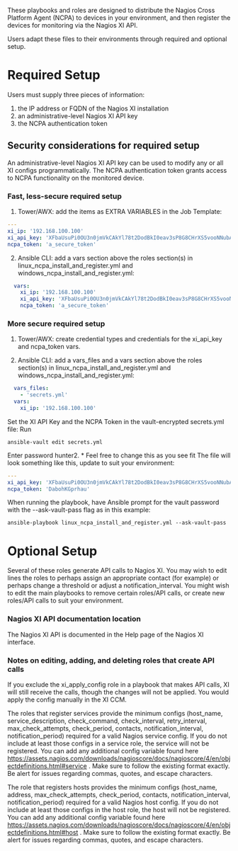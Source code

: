 These playbooks and roles are designed to distribute the Nagios Cross Platform Agent (NCPA) to devices in your environment, and then register the devices for monitoring via the Nagios XI API.

Users adapt these files to their environments through required and optional setup.


# Required Setup

Users must supply three pieces of information: 
1) the IP address or FQDN of the Nagios XI installation
2) an administrative-level Nagios XI API key
3) the NCPA authentication token


## Security considerations for required setup

An administrative-level Nagios XI API key can be used to modify any or all XI configs programmatically. The NCPA authentication token grants access to NCPA functionality on the monitored device.


### Fast, less-secure required setup

1) Tower/AWX: add the items as EXTRA VARIABLES in the Job Template:
```yml
---
xi_ip: '192.168.100.100'
xi_api_key: 'XFbaUsuPi0OU3n0jmVkCAkYl78t2DodBkI0eav3sP8G8CHrXS5vooNNubAPOX3lh'
ncpa_token: 'a_secure_token'
```

2) Ansible CLI: add a vars section above the roles section(s) in linux_ncpa_install_and_register.yml and windows_ncpa_install_and_register.yml:
```yml
  vars:
    xi_ip: '192.168.100.100'
    xi_api_key: 'XFbaUsuPi0OU3n0jmVkCAkYl78t2DodBkI0eav3sP8G8CHrXS5vooNNubAPOX3lh'
    ncpa_token: 'a_secure_token'
```

### More secure required setup
1) Tower/AWX: create credential types and credentials for the xi_api_key and ncpa_token vars.

2) Ansible CLI: add a vars_files and a vars section above the roles section(s) in linux_ncpa_install_and_register.yml and windows_ncpa_install_and_register.yml:
```yml
  vars_files:
    - 'secrets.yml'
  vars:
    xi_ip: '192.168.100.100'
```

Set the XI API Key and the NCPA Token in the vault-encrypted secrets.yml file:
Run
```
ansible-vault edit secrets.yml
```
Enter password hunter2. * Feel free to change this as you see fit
The file will look something like this, update to suit your environment:
```yml
---
xi_api_key: 'XFbaUsuPi0OU3n0jmVkCAkYl78t2DodBkI0eav3sP8G8CHrXS5vooNNubAPOX3lh'
ncpa_token: 'DabohKGprhau'
```
When running the playbook, have Ansible prompt for the vault password with the --ask-vault-pass flag as in this example:
```
ansible-playbook linux_ncpa_install_and_register.yml --ask-vault-pass
```


# Optional Setup
Several of these roles generate API calls to Nagios XI. You may wish to edit lines the roles to perhaps assign an appropriate contact (for example) or perhaps change a threshold or adjust a notification_interval. You might wish to edit the main playbooks to remove certain roles/API calls, or create new roles/API calls to suit your environment.


### Nagios XI API documentation location
The Nagios XI API is documented in the Help page of the Nagios XI interface.


### Notes on editing, adding, and deleting roles that create API calls
If you exclude the xi_apply_config role in a playbook that makes API calls, XI will still receive the calls, though the changes will not be applied. You would apply the config manually in the XI CCM.

The roles that register services provide the minimum configs (host_name, service_description, check_command, check_interval, retry_interval, max_check_attempts, check_period, contacts, notification_interval, notification_period) required for a valid Nagios service config. If you do not include at least those configs in a service role, the service will not be registered. You can add any additional config variable found here https://assets.nagios.com/downloads/nagioscore/docs/nagioscore/4/en/objectdefinitions.html#service . Make sure to follow the existing format exactly. Be alert for issues regarding commas, quotes, and escape characters.

The role that registers hosts provides the minimum configs (host_name, address, max_check_attempts, check_period, contacts, notification_interval, notification_period) required for a valid Nagios host config. If you do not include at least those configs in the host role, the host will not be registered. You can add any additional config variable found here https://assets.nagios.com/downloads/nagioscore/docs/nagioscore/4/en/objectdefinitions.html#host . Make sure to follow the existing format exactly. Be alert for issues regarding commas, quotes, and escape characters.
